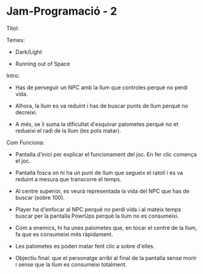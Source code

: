 # Jam-Programació - 2


Títol: 

Temes:

  - Dark/Light

  - Running out of Space
  
Intro:

  - Has de perseguir un NPC amb la llum que controles perquè no perdi vida. 

  - Alhora, la llum es va reduint i has de buscar punts de llum perquè no decreixi.

  - A més, se li suma la dificultat d'esquivar palometes perquè no et redueixi el radi de la llum (les pots matar).


Com Funciona:

   - Pantalla d'inici per explicar el funcionament del joc. En fer clic comença el joc.

   - Pantalla fosca on hi ha un punt de llum que segueix el ratolí i es va reduint a mesura que transcorre el temps. 

   - Al centre superior, es veurà representada la vida del NPC que has de buscar (sobre 100).

   - Player ha d'enfocar al NPC perquè no perdi vida i al mateix temps buscar per la pantalla PowrUps perquè la llum no es consumeixi.

   - Com a enemics, hi ha unes palometes que, en tocar el centre de la llum, fa que es consumeixi més ràpidament.

   - Les palometes es poden matar fent clic a sobre d'elles.

   - Objectiu final: que el personatge arribi al final de la pantalla sense morir i sense que la llum es consumeixi totalment.